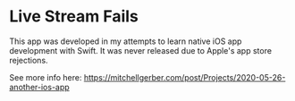 # Live Stream Fails

This app was developed in my attempts to learn native iOS app development with Swift. It was never released due to Apple's
app store rejections.

See more info here:
https://mitchellgerber.com/post/Projects/2020-05-26-another-ios-app
